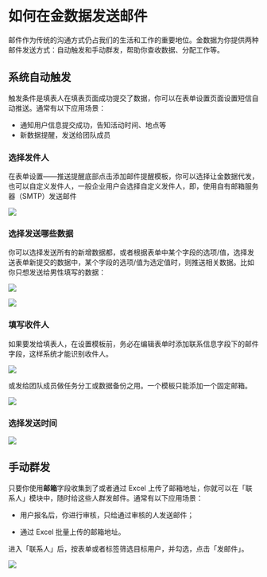 # 如何在金数据发送邮件

邮件作为传统的沟通方式仍占我们的生活和工作的重要地位。金数据为你提供两种邮件发送方式：自动触发和手动群发，帮助你查收数据、分配工作等。

## 系统自动触发

触发条件是填表人在填表页面成功提交了数据，你可以在表单设置页面设置短信自动推送。通常有以下应用场景：

* 通知用户信息提交成功，告知活动时间、地点等
* 新数据提醒，发送给团队成员


### 选择发件人

在表单设置——推送提醒底部点击添加邮件提醒模板，你可以选择让金数据代发，也可以自定义发件人，一般企业用户会选择自定义发件人，即，使用自有邮箱服务器（SMTP）发送邮件

![](https://dn-shimo-image.qbox.me/M2lWLyqfkVICBuqh/%E5%B1%8F%E5%B9%95%E5%BF%AB%E7%85%A7%202016-11-24%20%E4%B8%8B%E5%8D%885.15.29.jpg!thumbnail)

### 选择发送哪些数据

你可以选择发送所有的新增数据都，或者根据表单中某个字段的选项\/值，选择发送表单新提交的数据中，某个字段的选项\/值为选定值时，则推送相关数据。比如你只想发送给男性填写的数据：

![](https://dn-shimo-image.qbox.me/IUTtjKTkgC0DnoVa/%E5%B1%8F%E5%B9%95%E5%BF%AB%E7%85%A7%202016-11-24%20%E4%B8%8B%E5%8D%885.19.03.jpg!thumbnail)

![](https://dn-shimo-image.qbox.me/WATvwtuEFCsuFFl4/%E5%B1%8F%E5%B9%95%E5%BF%AB%E7%85%A7%202016-11-24%20%E4%B8%8B%E5%8D%885.51.49.jpg!thumbnail)

### 填写收件人

如果要发给填表人，在设置模板前，务必在编辑表单时添加联系信息字段下的邮件字段，这样系统才能识别收件人。

![](https://dn-shimo-image.qbox.me/L5RPNpYPdeA4QTJT/%E5%B1%8F%E5%B9%95%E5%BF%AB%E7%85%A7%202016-11-24%20%E4%B8%8B%E5%8D%885.30.33.jpg!thumbnail)

或发给团队成员做任务分工或数据备份之用。一个模板只能添加一个固定邮箱。

![](https://dn-shimo-image.qbox.me/gOEs49Idt0Ybjzqy/%E5%B1%8F%E5%B9%95%E5%BF%AB%E7%85%A7%202016-11-24%20%E4%B8%8B%E5%8D%885.23.53.jpg!thumbnail)

### 选择发送时间

![](https://dn-shimo-image.qbox.me/xPHx6OZhi0kjC2LX/%E5%B1%8F%E5%B9%95%E5%BF%AB%E7%85%A7%202016-11-24%20%E4%B8%8B%E5%8D%885.25.04.jpg!thumbnail)

## 手动群发

只要你使用**邮箱**字段收集到了或者通过 Excel 上传了邮箱地址，你就可以在「联系人」模块中，随时给这些人群发邮件。通常有以下应用场景：

* 用户报名后，你进行审核，只给通过审核的人发送邮件；

* 通过 Excel 批量上传的邮箱地址。


进入「联系人」后，按表单或者标签筛选目标用户，并勾选，点击「发邮件」。

![](https://dn-shimo-image.qbox.me/oVWVyCG91R4mTbzK/%E5%B1%8F%E5%B9%95%E5%BF%AB%E7%85%A7_2016-11-24_%E4%B8%8B%E5%8D%886_12_19.jpg!thumbnail)

